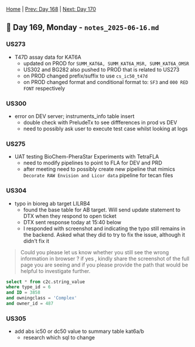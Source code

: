 [Home](../../main.md) | [Prev: Day 168](notes_2025-06-13.md) | [Next: Day 170](./notes_2025-06-17.md)

## 📝 Day 169, Monday - `notes_2025-06-16.md`

### US273
- T47D assay data for KAT6A
    * updated on PROD for `SUMM_KAT6A, SUMM_KAT6A_MSR, SUMM_KAT6A_OMSR`
    * US302 and BG282 also pushed to PROD that is related to US273
    * on PROD changed prefix/suffix to use `cs_ic50_t47d`
    * on PROD changed format and conditional format to: `SF3` and `000 RED FONT` respectively

### US300
- error on DEV server; instruments_info table insert
    * double check with PreludeTx to see diffferences in prod vs DEV
    * need to possibly ask user to execute test case whilst looking at logs

### US275
- UAT testing BioChem-PheraStar Experiments with TetraFLA
    * need to modify pipelines to point to FLA for DEV and PRD 
    * after meeting need to possibly create new pipeline that mimics `Decorate RAW Envision and Licor data` pipeline for tecan files 

### US304
- typo in bioreg ab target LILRB4
    * found the base table for AB target. Will send update statement to DTX when they respond to open ticket
    * DTX sent response today at 15:40 below
    * I responded with screenshot and indicating the typo still remains in the backend. Asked what they did to try to fix the issue, although it didn't fix it

>Could you please let us know whether you still see the wrong information in browser ? if yes , kindly share the screenshot of the full page you are seeing and if you please provide the path that would be helpful to investigate further.

```sql
select * from c2c.string_value
where type_id = 6
and ID = 3858
and owningclass = 'Complex'
and owner_id = 487
```

### US305
- add abs ic50 or dc50 value to summary table kat6a/b
    * research which sql to change
